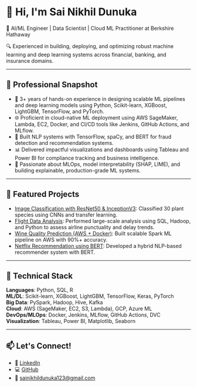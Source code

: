 # 👋 Hi, I'm Sai Nikhil Dunuka

🎯 AI/ML Engineer | Data Scientist | Cloud ML Practitioner at Berkshire Hathaway

🔍 Experienced in building, deploying, and optimizing robust machine learning and deep learning systems across financial, banking, and insurance domains.

---

## 💼 Professional Snapshot

- 🔧 3+ years of hands-on experience in designing scalable ML pipelines and deep learning models using Python, Scikit-learn, XGBoost, LightGBM, TensorFlow, and PyTorch.
- 🌐 Proficient in cloud-native ML deployment using AWS SageMaker, Lambda, EC2, Docker, and CI/CD tools like Jenkins, GitHub Actions, and MLflow.
- 🔎 Built NLP systems with TensorFlow, spaCy, and BERT for fraud detection and recommendation systems.
- 📊 Delivered impactful visualizations and dashboards using Tableau and Power BI for compliance tracking and business intelligence.
- 🧠 Passionate about MLOps, model interpretability (SHAP, LIME), and building explainable, production-grade ML systems.

---

## 🧪 Featured Projects

- [Image Classification with ResNet50 & InceptionV3](https://github.com/Nikhil28058/Image-Classification-using-Neural-Networks): Classified 30 plant species using CNNs and transfer learning.
- [Flight Data Analysis](https://github.com/Nikhil28058/Flight-Data-Analysis): Performed large-scale analysis using SQL, Hadoop, and Python to assess airline punctuality and delay trends.
- [Wine Quality Prediction (AWS + Docker)](https://github.com/Nikhil28058/Wine-Quality-Prediction-using-Docker-Container-and-S3-Bucket): Built scalable Spark ML pipeline on AWS with 90%+ accuracy.
- [Netflix Recommendation using BERT](https://github.com/Nikhil28058/Netflix-Recommendation-System-using-BERT): Developed a hybrid NLP-based recommender system with BERT.

---

## 🧰 Technical Stack

**Languages**: Python, SQL, R  
**ML/DL**: Scikit-learn, XGBoost, LightGBM, TensorFlow, Keras, PyTorch  
**Big Data**: PySpark, Hadoop, Hive, Kafka  
**Cloud**: AWS (SageMaker, EC2, S3, Lambda), GCP, Azure ML  
**DevOps/MLOps**: Docker, Jenkins, MLflow, GitHub Actions, DVC  
**Visualization**: Tableau, Power BI, Matplotlib, Seaborn  

---

## 📫 Let's Connect!

- 🔗 [LinkedIn](https://www.linkedin.com/in/sainikhil-dunuka)
- 💻 [GitHub](https://github.com/Nikhil28058)
- 📧 sainikhildunuka123@gmail.com

